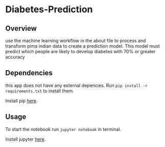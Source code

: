 # Diabetes-Prediction

## Overview
<p>use the machine learning workflow in the about file to process and transform pima indian data to create a prediction model. This model must predict which people are likely to develop diabetes with 70% or greater accuracy</p>


## Dependencies

this app does not have any external depencies. Run `pip install -r requirements.txt` to install them. 

Install pip [here](https://pip.pypa.io/en/stable/). 
## Usage
To start the notebook run `jupyter notebook` in terminal. 

Install jupyter [here](http://jupyter.readthedocs.io/en/latest/install.html).
